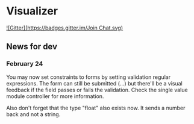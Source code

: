 Visualizer
============
[![Gitter](https://badges.gitter.im/Join Chat.svg)](https://gitter.im/NPellet/visualizer?utm_source=badge&utm_medium=badge&utm_campaign=pr-badge&utm_content=badge)

News for dev
------------

### February 24

You may now set constraints to forms by setting validation regular expressions. The form can still be submitted (...) but there'll be a visual feedback if the field passes or fails the validation. Check the single value module controller for more information.

Also don't forget that the type "float" also exists now. It sends a number back and not a string.
